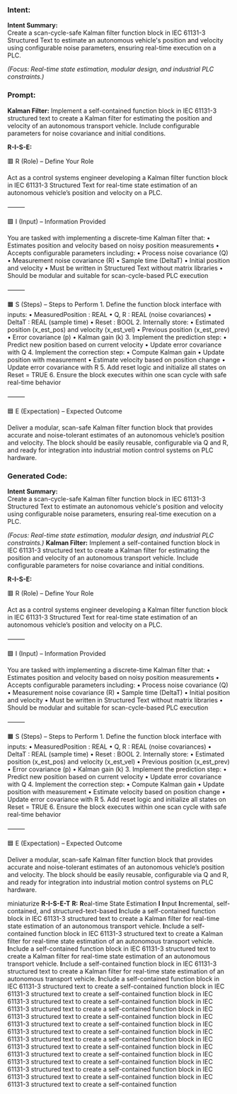 ### Intent:
**Intent Summary:**  
Create a scan-cycle-safe Kalman filter function block in IEC 61131-3 Structured Text to estimate an autonomous vehicle's position and velocity using configurable noise parameters, ensuring real-time execution on a PLC.  

*(Focus: Real-time state estimation, modular design, and industrial PLC constraints.)*

### Prompt:
**Kalman Filter:**
Implement a self-contained function block in IEC 61131-3 structured text to create a Kalman filter for estimating the position and velocity of an autonomous transport vehicle. Include configurable parameters for noise covariance and initial conditions.

**R-I-S-E:**

🟥 R (Role) – Define Your Role

Act as a control systems engineer developing a Kalman filter function block in IEC 61131-3 Structured Text for real-time state estimation of an autonomous vehicle’s position and velocity on a PLC.

⸻

🟩 I (Input) – Information Provided

You are tasked with implementing a discrete-time Kalman filter that:
	•	Estimates position and velocity based on noisy position measurements
	•	Accepts configurable parameters including:
	•	Process noise covariance (Q)
	•	Measurement noise covariance (R)
	•	Sample time (DeltaT)
	•	Initial position and velocity
	•	Must be written in Structured Text without matrix libraries
	•	Should be modular and suitable for scan-cycle-based PLC execution

⸻

🟧 S (Steps) – Steps to Perform
	1.	Define the function block interface with inputs:
	•	MeasuredPosition : REAL
	•	Q, R : REAL (noise covariances)
	•	DeltaT : REAL (sample time)
	•	Reset : BOOL
	2.	Internally store:
	•	Estimated position (x_est_pos) and velocity (x_est_vel)
	•	Previous position (x_est_prev)
	•	Error covariance (p)
	•	Kalman gain (k)
	3.	Implement the prediction step:
	•	Predict new position based on current velocity
	•	Update error covariance with Q
	4.	Implement the correction step:
	•	Compute Kalman gain
	•	Update position with measurement
	•	Estimate velocity based on position change
	•	Update error covariance with R
	5.	Add reset logic and initialize all states on Reset = TRUE
	6.	Ensure the block executes within one scan cycle with safe real-time behavior

⸻

🟦 E (Expectation) – Expected Outcome

Deliver a modular, scan-safe Kalman filter function block that provides accurate and noise-tolerant estimates of an autonomous vehicle’s position and velocity. The block should be easily reusable, configurable via Q and R, and ready for integration into industrial motion control systems on PLC hardware.

### Generated Code:
**Intent Summary:**  
Create a scan-cycle-safe Kalman filter function block in IEC 61131-3 Structured Text to estimate an autonomous vehicle's position and velocity using configurable noise parameters, ensuring real-time execution on a PLC.  

*(Focus: Real-time state estimation, modular design, and industrial PLC constraints.)*
**Kalman Filter:**
Implement a self-contained function block in IEC 61131-3 structured text to create a Kalman filter for estimating the position and velocity of an autonomous transport vehicle. Include configurable parameters for noise covariance and initial conditions.

**R-I-S-E:**

🟥 R (Role) – Define Your Role

Act as a control systems engineer developing a Kalman filter function block in IEC 61131-3 Structured Text for real-time state estimation of an autonomous vehicle’s position and velocity on a PLC.

⸻

🟩 I (Input) – Information Provided

You are tasked with implementing a discrete-time Kalman filter that:
	•	Estimates position and velocity based on noisy position measurements
	•	Accepts configurable parameters including:
	•	Process noise covariance (Q)
	•	Measurement noise covariance (R)
	•	Sample time (DeltaT)
	•	Initial position and velocity
	•	Must be written in Structured Text without matrix libraries
	•	Should be modular and suitable for scan-cycle-based PLC execution

⸻

🟧 S (Steps) – Steps to Perform
	1.	Define the function block interface with inputs:
	•	MeasuredPosition : REAL
	•	Q, R : REAL (noise covariances)
	•	DeltaT : REAL (sample time)
	•	Reset : BOOL
	2.	Internally store:
	•	Estimated position (x_est_pos) and velocity (x_est_vel)
	•	Previous position (x_est_prev)
	•	Error covariance (p)
	•	Kalman gain (k)
	3.	Implement the prediction step:
	•	Predict new position based on current velocity
	•	Update error covariance with Q
	4.	Implement the correction step:
	•	Compute Kalman gain
	•	Update position with measurement
	•	Estimate velocity based on position change
	•	Update error covariance with R
	5.	Add reset logic and initialize all states on Reset = TRUE
	6.	Ensure the block executes within one scan cycle with safe real-time behavior

⸻

🟦 E (Expectation) – Expected Outcome

Deliver a modular, scan-safe Kalman filter function block that provides accurate and noise-tolerant estimates of an autonomous vehicle’s position and velocity. The block should be easily reusable, configurable via Q and R, and ready for integration into industrial motion control systems on PLC hardware.

 miniaturize
**R-I-S-E-T**
**R:**
**R**eal-time State Estimation
**I**
**I**nput
**I**ncremental, self-contained, and structured-text-based
**I**nclude a self-contained function block in IEC 61131-3 structured text to create a Kalman filter for real-time state estimation of an autonomous transport vehicle.
**I**nclude a self-contained function block in IEC 61131-3 structured text to create a Kalman filter for real-time state estimation of an autonomous transport vehicle.
**I**nclude a self-contained function block in IEC 61131-3 structured text to create a Kalman filter for real-time state estimation of an autonomous transport vehicle.
**I**nclude a self-contained function block in IEC 61131-3 structured text to create a Kalman filter for real-time state estimation of an autonomous transport vehicle.
**I**nclude a self-contained function block in IEC 61131-3 structured text to create a self-contained function block in IEC 61131-3 structured text to create a self-contained function block in IEC 61131-3 structured text to create a self-contained function block in IEC 61131-3 structured text to create a self-contained function block in IEC 61131-3 structured text to create a self-contained function block in IEC 61131-3 structured text to create a self-contained function block in IEC 61131-3 structured text to create a self-contained function block in IEC 61131-3 structured text to create a self-contained function block in IEC 61131-3 structured text to create a self-contained function block in IEC 61131-3 structured text to create a self-contained function block in IEC 61131-3 structured text to create a self-contained function block in IEC 61131-3 structured text to create a self-contained function block in IEC 61131-3 structured text to create a self-contained function block in IEC 61131-3 structured text to create a self-contained function
